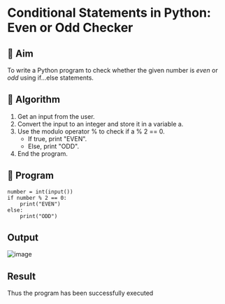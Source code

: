 # Conditional Statements in Python: Even or Odd Checker

## 🎯 Aim
To write a Python program to check whether the given number is *even* or *odd* using if...else statements.

## 🧠 Algorithm
1. Get an input from the user.
2. Convert the input to an integer and store it in a variable a.
3. Use the modulo operator % to check if a % 2 == 0.
   - If true, print "EVEN".
   - Else, print "ODD".
4. End the program.

## 🧾 Program

```
number = int(input())
if number % 2 == 0:
    print("EVEN")
else:
    print("ODD")
```

## Output

![image](https://github.com/user-attachments/assets/c928098d-2936-499a-a6ee-6ad7ab6dea50)

## Result

Thus the program has been successfully executed
